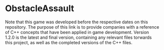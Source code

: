 # ObstacleAssault
Note that this game was developed before the respective dates on this repository. The purpose of this link is to provide companies with a reference of C++ concepts that have been applied in game development. Version 1.2.0 is the latest and final version, containing any relevant files torwards this project, as well as the completed versions of the C++ files.
